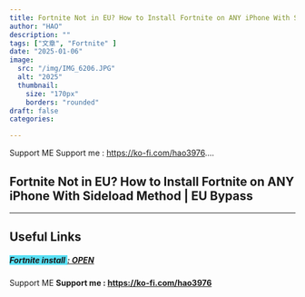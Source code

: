 ```yaml
---
title: Fortnite Not in EU? How to Install Fortnite on ANY iPhone With Sideload Method | EU Bypass"
author: "HAO"
description: ""
tags: ["文章", "Fortnite" ]
date: "2025-01-06"
image:
  src: "/img/IMG_6206.JPG"
  alt: "2025"
  thumbnail:
    size: "170px"
    borders: "rounded"
draft: false
categories:

---
```


Support ME 
Support me : https://ko-fi.com/hao3976....
<!--more-->

## **Fortnite Not in EU? How to Install Fortnite on ANY iPhone With Sideload Method | EU Bypass**

---

## **Useful Links**

##### **<font style="background: #58e0f5"> Fortnite install </font>** **[  : OPEN](https://www.mediafire.com/file/zuhd02xlwre3bv3/EzFN-10.0.ipa/file?dkey=i5sfj8c92y5&r=610)**

Support ME 
**Support me : https://ko-fi.com/hao3976**
